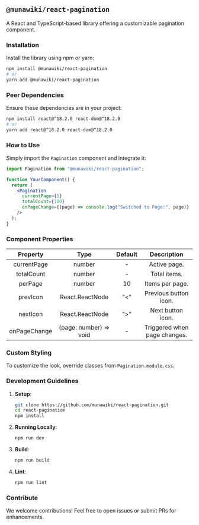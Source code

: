 ## `@munawiki/react-pagination`

A React and TypeScript-based library offering a customizable pagination component.

### **Installation**

Install the library using npm or yarn:

```bash
npm install @munawiki/react-pagination
# or
yarn add @munawiki/react-pagination
```

### **Peer Dependencies**

Ensure these dependencies are in your project:

```bash
npm install react@^18.2.0 react-dom@^18.2.0
# or
yarn add react@^18.2.0 react-dom@^18.2.0
```

### **How to Use**

Simply import the `Pagination` component and integrate it:

```jsx
import Pagination from "@munawiki/react-pagination";

function YourComponent() {
  return (
    <Pagination
      currentPage={1}
      totalCount={100}
      onPageChange={(page) => console.log("Switched to Page:", page)}
    />
  );
}
```

### **Component Properties**

|   Property   |          Type          | Default |         Description          |
| :----------: | :--------------------: | :-----: | :--------------------------: |
| currentPage  |         number         |    -    |         Active page.         |
|  totalCount  |         number         |    -    |         Total items.         |
|   perPage    |         number         |   10    |       Items per page.        |
|   prevIcon   |    React.ReactNode     |   "<"   |    Previous button icon.     |
|   nextIcon   |    React.ReactNode     |   ">"   |      Next button icon.       |
| onPageChange | (page: number) => void |    -    | Triggered when page changes. |

### **Custom Styling**

To customize the look, override classes from `Pagination.module.css`.

### **Development Guidelines**

1. **Setup**:

   ```bash
   git clone https://github.com/munawiki/react-pagination.git
   cd react-pagination
   npm install
   ```

2. **Running Locally**:

   ```bash
   npm run dev
   ```

3. **Build**:

   ```bash
   npm run build
   ```

4. **Lint**:
   ```bash
   npm run lint
   ```

### **Contribute**

We welcome contributions! Feel free to open issues or submit PRs for enhancements.
